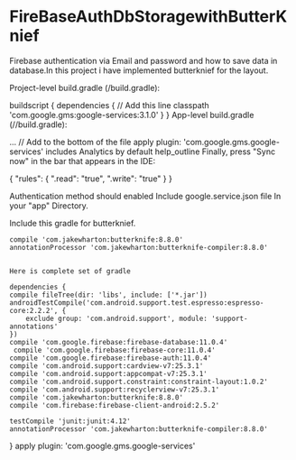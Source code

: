 # FireBaseAuthDbStoragewithButterKnief
Firebase authentication via Email and password and how to save data in database.In this project i have implemented butterknief for the layout.

Project-level build.gradle (<project>/build.gradle):

buildscript {
  dependencies {
    // Add this line
    classpath 'com.google.gms:google-services:3.1.0'
  }
}
App-level build.gradle (<project>/<app-module>/build.gradle):

...
// Add to the bottom of the file
apply plugin: 'com.google.gms.google-services'
includes Analytics by default help_outline
Finally, press "Sync now" in the bar that appears in the IDE:



{
  "rules": {
    ".read": "true",
    ".write": "true"
  }
}

Authentication method should enabled
Include google.service.json file In your "app" Directory.


Include this gradle for butterknief.

    compile 'com.jakewharton:butterknife:8.8.0'
    annotationProcessor 'com.jakewharton:butterknife-compiler:8.8.0'
    
    
    Here is complete set of gradle
    
    dependencies {
    compile fileTree(dir: 'libs', include: ['*.jar'])
    androidTestCompile('com.android.support.test.espresso:espresso-core:2.2.2', {
        exclude group: 'com.android.support', module: 'support-annotations'
    })
    compile 'com.google.firebase:firebase-database:11.0.4'
     compile 'com.google.firebase:firebase-core:11.0.4'
    compile 'com.google.firebase:firebase-auth:11.0.4'
    compile 'com.android.support:cardview-v7:25.3.1'
    compile 'com.android.support:appcompat-v7:25.3.1'
    compile 'com.android.support.constraint:constraint-layout:1.0.2'
    compile 'com.android.support:recyclerview-v7:25.3.1'
    compile 'com.jakewharton:butterknife:8.8.0'
    compile 'com.firebase:firebase-client-android:2.5.2'

    testCompile 'junit:junit:4.12'
    annotationProcessor 'com.jakewharton:butterknife-compiler:8.8.0'
}
apply plugin: 'com.google.gms.google-services'
